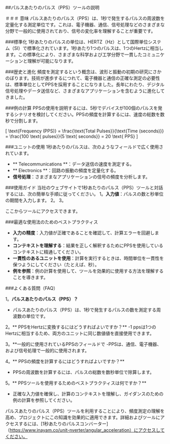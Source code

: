 ##パルスあたりのパルス（PPS）ツールの説明

＃＃＃ 意味
パルスあたりのパルス（PPS）は、1秒で発生するパルスの周波数を定量化する測定単位です。これは、電子機器、通信、信号処理などのさまざまな分野で一般的に使用されており、信号の変化率を理解することが重要です。

###標準化
1秒あたりのパルスの単位は、HERTZ（Hz）として国際単位システム（SI）で標準化されています。1秒あたり1つのパルスは、1つのHertzに相当します。この標準化により、さまざまな科学および工学分野で一貫したコミュニケーションと理解が可能になります。

###歴史と進化
頻度を測定するという概念は、波形と振動の初期の研究にさかのぼります。技術が進歩するにつれて、電子機器と通信の正確な測定の必要性は、標準単位としてPPSを採用することになりました。長年にわたり、デジタル信号処理やデータ送信など、さまざまなアプリケーションを含むように進化してきました。

###例の計算
PPSの使用を説明するには、5秒でデバイスが100個のパルスを発するシナリオを検討してください。PPSの頻度を計算するには、速度の総数を数秒で分割します。

\[ \text{Frequency (PPS)} = \frac{\text{Total Pulses}}{\text{Time (seconds)}} = \frac{100 \text{ pulses}}{5 \text{ seconds}} = 20 \text{ PPS} \]

###ユニットの使用
1秒あたりのパルスは、次のようなフィールドで広く使用されています。
-  ** Telecommunications **：データ送信の速度を測定する。
-  ** Electronics **：回路の振動の頻度を定量化する。
-  **信号処理**：さまざまなアプリケーションの信号の頻度を分析します。

###使用ガイド
当社のウェブサイトで1秒あたりのパルス（PPS）ツールと対話するには、次の簡単な手順に従ってください。
1。**入力値**：パルスの数と秒単位の期間を入力します。
2。
3。

ここからツールにアクセスできます。

###最適な使用法のためのベストプラクティス
-  **入力の精度**：入力値が正確であることを確認して、計算エラーを回避します。
-  **コンテキストを理解する**：結果を正しく解釈するためにPPSを使用しているコンテキストに精通してください。
-  **一貫性のあるユニットを使用**：計算を実行するときは、時間単位を一貫性を保つようにしてください（たとえば、秒）。
-  **例を参照**：例の計算を使用して、ツールを効果的に使用する方法を理解することを導きます。

###よくある質問（FAQ）

1。**パルスあたりのパルス（PPS）？**
- パルスあたりのパルス（PPS）は、1秒で発生するパルスの数を測定する周波数の単位です。

2。** PPSをHertzに変換するにはどうすればよいですか？**
-1 ppsは1つのHertzに相当するため、両方のユニットに同じ数値値を直接使用できます。

3。**一般的に使用されているPPSのフィールドで
-PPSは、通信、電子機器、および信号処理で一般的に使用されます。

4。** PPSの頻度を計算するにはどうすればよいですか？**
-  PPSの周波数を計算するには、パルスの総数を数秒単位で除算します。

5。** PPSツールを使用するためのベストプラクティスは何ですか？**
- 正確な入力値を確保し、計算のコンテキストを理解し、ガイダンスのための例の計算を参照してください。

パルスあたりのパルス（PPS）ツールを利用することにより、頻度測定の理解を高め、プロジェクトにこの知識を効果的に適用できます。詳細およびツールにアクセスするには、[1秒あたりのパルスコンバーター]（https://www.inayam.co/unit-nverter/angular_acceleration）にアクセスしてください。